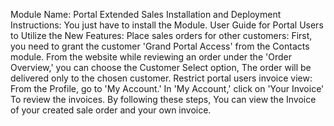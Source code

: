 Module Name: Portal Extended Sales
Installation and Deployment Instructions: You just have to install the Module.
User Guide for Portal Users to Utilize the New Features: 
Place sales orders for other customers: First, you need to grant the customer 'Grand Portal Access' from the Contacts module.
From the website while reviewing an order under the 'Order Overview,' you can choose the Customer Select option, The order will be delivered only to the chosen customer.
Restrict portal users invoice view: From the Profile, go to 'My Account.' In 'My Account,' click on 'Your Invoice' To review the invoices. By following these steps, You can view the Invoice of your created sale order and your own invoice.
